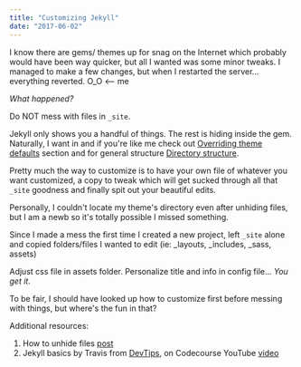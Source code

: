 ```yaml
---
title: "Customizing Jekyll"
date: "2017-06-02"
---
```


I know there are gems/ themes up for snag on the Internet which probably would have been way quicker, but all I wanted was some minor tweaks. I managed to make a few changes, but when I restarted the server... everything reverted. O_O <-- me

_What happened?_

Do NOT mess with files in `_site`.

Jekyll only shows you a handful of things. The rest is hiding inside the gem. Naturally, I want in and if you're like me check out [Overriding theme defaults](https://jekyllrb.com/docs/themes/#overriding-theme-defaults) section and for general structure [Directory structure](https://jekyllrb.com/docs/structure/).

Pretty much the way to customize is to have your own file of whatever you want customized, a copy to tweak which will get sucked through all that `_site` goodness and finally spit out your beautiful edits.

Personally, I couldn't locate my theme's directory even after unhiding files, but I am a newb so it's totally possible I missed something.

Since I made a mess the first time I created a new project, left `_site` alone and copied folders/files I wanted to edit (ie:
\_layouts, \_includes, \_sass, assets)

Adjust css file in assets folder. Personalize title and info in config file... _You get it._

To be fair, I should have looked up how to customize first before messing with things, but where's the fun in that?

Additional resources:

1. How to unhide files [post](http://ianlunn.co.uk/articles/quickly-showhide-hidden-files-mac-os-x-mavericks/)
2. Jekyll basics by Travis from [DevTips](https://www.youtube.com/user/DevTipsForDesigners), on Codecourse YouTube [video](https://www.youtube.com/watch?v=iWowJBRMtpc)
